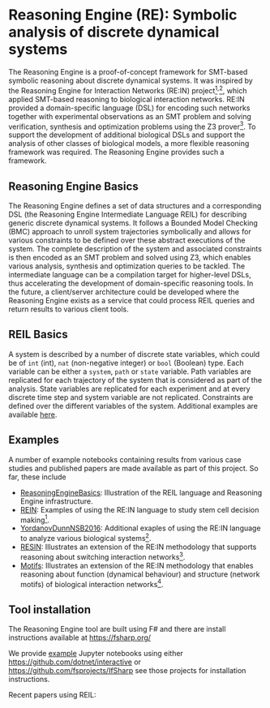 # Reasoning Engine (RE): Symbolic analysis of discrete dynamical systems

The Reasoning Engine is a proof-of-concept framework for SMT-based symbolic reasoning about discrete dynamical systems. It was inspired by the Reasoning Engine for Interaction Networks (RE:IN) project[<sup>1</sup>][Dunn2014]<sup>,</sup>[<sup>2</sup>][Yordanov2016], which applied SMT-based reasoning to biological interaction networks. RE:IN provided a domain-specific language (DSL) for encoding such networks together with experimental observations as an SMT problem and solving verification, synthesis and optimization problems using the Z3 prover[<sup>3</sup>][Z3]. To support the development of additional biological DSLs and support the analysis of other classes of biological models, a more flexible reasoning framework was required. The Reasoning Engine provides such a framework.


## Reasoning Engine Basics
The Reasoning Engine defines a set of data structures and a corresponding DSL (the Reasoning Engine Intermediate Language REIL) for describing generic discrete dynamical systems. It follows a Bounded Model Checking (BMC) approach to unroll system trajectories symbolically and allows for various constraints to be defined over these abstract executions of the system. The complete description of the system and associated constraints is then encoded as an SMT problem and solved using Z3, which enables various analysis, synthesis and optimization queries to be tackled. The intermediate language can be a compilation target for higher-level DSLs, thus accelerating the development of domain-specific reasoning tools. In the future, a client/server architecture could be developed where the Reasoning Engine exists as a service that could process REIL queries and return results to various client tools. 

## REIL Basics
A system is described by a number of discrete state variables, which could be of ``int`` (int), ``nat`` (non-negative integer) or ``bool`` (Boolean) type. Each variable can be either a ``system``, ``path`` or ``state`` variable. Path variables are replicated for each trajectory of the system that is considered as part of the analysis. State variables are replicated for each experiment and at every discrete time step and system variable are not replicated. Constraints are defined over the different variables of the system. Additional examples are available [here](Examples/ReasoningEngineBasics.ipynb).

## Examples
A number of example notebooks containing results from various case studies and published papers are made available as part of this project. So far, these include
* [ReasoningEngineBasics](Examples/ReasoningEngineBasics.ipynb): Illustration of the REIL language and Reasoning Engine infrastructure.
* [REIN](Examples/REIN.ipynb): Examples of using the RE:IN language to study stem cell decision making[<sup>1</sup>][Dunn2014].
* [YordanovDunnNSB2016](Examples/YordanovDunnNSB2016.ipynb): Additional exaples of using the RE:IN language to analyze various biological systems[<sup>2</sup>][Yordanov2016].
* [RESIN](Examples/RESIN.ipynb): Illustrates an extension of the RE:IN methodology that supports reasoning about switching interaction networks[<sup>3</sup>][Yordanov2016].
* [Motifs](Examples/Motifs.ipynb): Illustrates an extension of the RE:IN methodology that enables reasoning about function (dynamical behaviour) and structure (network motifs) of biological interaction networks[<sup>4</sup>][Motifs].

[Dunn2014]: https://science.sciencemag.org/content/344/6188/1156.full
[Yordanov2016]: https://www.nature.com/articles/npjsba201610
[Z3]: https://github.com/Z3Prover/z3
[RESIN]: https://www.sciencedirect.com/science/article/pii/S0303264716300338
[Motifs]: https://pubmed.ncbi.nlm.nih.gov/31722483/

## Tool installation
The Reasoning Engine tool are built using F# and there are install instructions available at https://fsharp.org/

We provide [example](Examples) Jupyter notebooks using either https://github.com/dotnet/interactive or https://github.com/fsprojects/IfSharp see those projects for installation instructions.

Recent papers using REIL:

[AHK22]: https://doi.org/10.1016/j.biosystems.2022.104672
